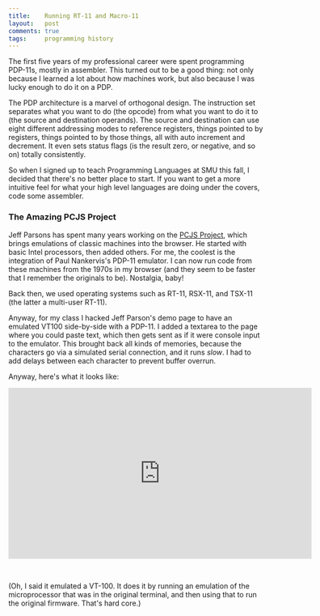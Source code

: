 ```yaml
---
title:    Running RT-11 and Macro-11
layout:   post
comments: true
tags:     programming history
---
```


The first five years of my professional career were spent programming
PDP-11s, mostly in assembler. This turned out to be a good thing: not
only because I learned a lot about how machines work, but also because I
was lucky enough to do it on a PDP.

The PDP architecture is a marvel of orthogonal design. The instruction
set separates what you want to do (the opcode) from what you want to do
it to (the source and destination operands). The source and destination
can use eight different addressing modes to reference registers, things
pointed to by registers, things pointed to by those things, all with
auto increment and decrement. It even sets status flags (is the result
zero, or negative, and so on) totally consistently.

So when I signed up to teach Programming Languages at SMU this fall, I
decided that there's no better place to start. If you want to get a more
intuitive feel for what your high level languages are doing under the
covers, code some assembler.

### The Amazing PCJS Project

Jeff Parsons has spent many years working on the [PCJS
Project](https://www.pcjs.org), which brings emulations of classic
machines into the browser. He started with basic Intel processors, then
added others. For me, the coolest is the integration of Paul Nankervis's
PDP-11 emulator. I can now run code from these machines from the 1970s
in my browser (and they seem to be faster that I remember the originals
to be). Nostalgia, baby!

Back then, we used operating systems such as RT-11, RSX-11, and TSX-11
(the latter a multi-user RT-11).

Anyway, for my class I hacked Jeff Parson's demo page to have an
emulated VT100 side-by-side with a PDP-11. I added a textarea to the
page where you could paste text, which then gets sent as if it were
console input to the emulator. This brought back all kinds of memories,
because the characters go via a simulated serial connection, and it runs
_slow_. I had to add delays between each character to prevent buffer
overrun.

Anyway, here's what it looks like:

<div class="embed-responsive embed-responsive-16by9">

  <iframe
      src="https://player.vimeo.com/video/345133771?title=0&byline=0&portrait=0"
      class="embed-responsive-item"
      width="600" height="338" frameborder="0"
      webkitallowfullscreen
      mozallowfullscreen allowfullscreen></iframe>

</div>

<p>&nbsp;</p>

(Oh, I said it emulated a VT-100. It does it by running an emulation of
the microprocessor that was in the original terminal, and then using
that to run the original firmware. That's hard core.)